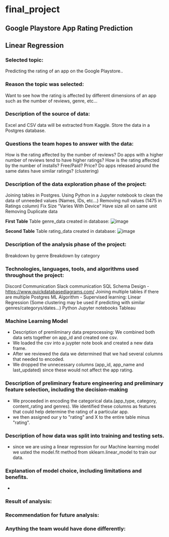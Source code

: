 # final_project

## Google Playstore App Rating Prediction


## Linear Regression
###  Selected topic:
Predicting the rating of an app on the Google Playstore..
###  Reason the topic was selected:
Want to see how the rating is affected by different dimensions of an app such as the number of reviews, genre, etc…
###  Description of the source of data:
Excel and CSV data will be extracted from Kaggle.
Store the data in a Postgres database.
### Questions the team hopes to answer with the data:
How is the rating affected by the number of reviews?
Do apps with a higher number of reviews tend to have higher ratings?
How is the rating affected by the number of installs?
Free/Paid? Price? 
Do apps released around the same dates have similar ratings? (clustering)
### Description of the data exploration phase of the project:
Joining tables in Postgres.
Using Python in a Jupyter notebook to clean the data of unneeded values (Names, IDs, etc…)
Removing null values (1475 in Ratings column)
Fix Size “Varies With Device”
Have size all on same unit
Removing Duplicate data

**First Table**
Table genre_data created in database:
![image](https://user-images.githubusercontent.com/96017493/170596067-1087d67e-5fb7-4358-90ff-b5dd80a74905.png)

**Second Table**
Table rating_data created in database:
![image](https://user-images.githubusercontent.com/96017493/170605797-92e48a22-67d6-4551-b80c-ad871c611ffd.png)


### Description of the analysis phase of the project:
Breakdown by genre
Breakdown by category
### Technologies, languages, tools, and algorithms used throughout the project:
Discord Communication
Slack communication
SQL Schema Design - https://www.quickdatabasediagrams.com/
Joining multiple tables if there are multiple
Postgres
ML Algorithm - Supervised learning: Linear Regression (Some clustering may be used if predicting with similar genres/categorys/dates…)
Python
Jupyter notebooks
Tableau

### Machine Learning Model
  - Description of premliminary data preprocessing: We combined both data sets together on app_id and created one csv.
  - We loaded the csv into a juypter note book and created a new data frame. 
  - After we reviewed the data we determined that we had several columns that needed to encoded. 
  - We dropped the unnecessary columns (app_id, app_name and last_updated) since these would not affect the app rating.  

### Description of preliminary feature engineering and preliminary feature selection, including the decision-making
  - We proceeded in encoding the categorical data.(app_type, category, content_rating and genres).  We identified these columns as features that could help determine the rating of a particular app.
  - we then assigned our y to "rating" and X to the entire table minus "rating". 
### Description of how data was split into training and testing sets.
  - since we are using a linear regression for our Machine learning model we usted the model.fit method from sklearn.linear_model to train our data.  

### Explanation of model choice, including limitations and benefits.
  - 


### Result of analysis:
### Recommendation for future analysis:
### Anything the team would have done differently:


